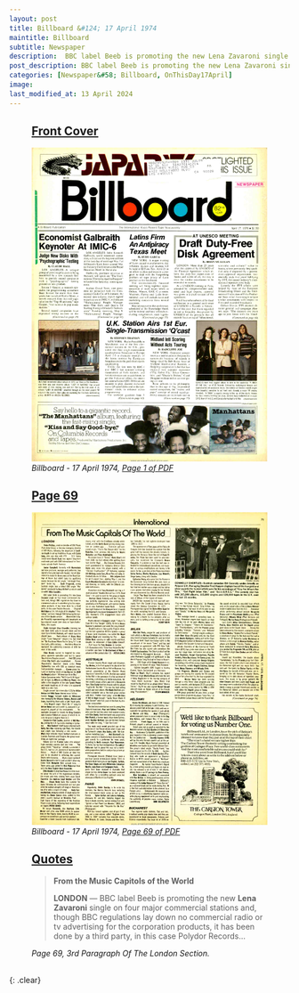 ```yaml
---
layout: post
title: Billboard &#124; 17 April 1974
maintitle: Billboard
subtitle: Newspaper
description:  BBC label Beeb is promoting the new Lena Zavaroni single on four major commercial stations.
post_description: BBC label Beeb is promoting the new Lena Zavaroni single on four major commercial stations.
categories: [Newspaper&#58; Billboard, OnThisDay17April]
image: 
last_modified_at: 13 April 2024
---
```


<figure class="fig1">
<h2 id="infobox1"><a href="#infobox1">Front Cover</a></h2>
<a href="/assets/images/newspapers/billboard/1974-04-17-01-billboard.png"><img src="/assets/images/newspapers/billboard/1974-04-17-01-billboard.png" class="full-width zoom-in" /></a>
<cite>Billboard - 17 April 1974, <a class="external-link" href="https://www.worldradiohistory.com/Archive-All-Music/Billboard/70s/1976/Billboard%201976-04-17.pdf">Page 1 of PDF</a></cite>
</figure>

<figure class="fig2">
<h2 id="infobox2"><a href="#infobox2">Page 69</a></h2>
<a href="/assets/images/newspapers/billboard/1974-04-17-69-billboard.png"><img src="/assets/images/newspapers/billboard/1974-04-17-69-billboard.png" class="full-width zoom-in" /></a>
<cite>Billboard - 17 April 1974, <a class="external-link" href="https://www.worldradiohistory.com/Archive-All-Music/Billboard/70s/1976/Billboard%201976-04-17.pdf#page=69">Page 69 of PDF</a></cite>
</figure>

<figure class="fig3">
<h2 id="infobox4"><a href="#infobox4">Quotes</a></h2>
<blockquote>
<p><strong>From the Music Capitols of the World</strong></p>
<p><strong>LONDON</strong> &#8212; BBC label Beeb is promoting the new <strong>Lena Zavaroni</strong> single on four major commercial stations and, though BBC regulations lay down no commercial radio or tv advertising for the corporation products, it has been done by a third party, in this case Polydor Records...</p>
</blockquote>
<cite>Page 69, 3rd Paragraph Of The London Section.</cite>
</figure>

<br />{: .clear}

